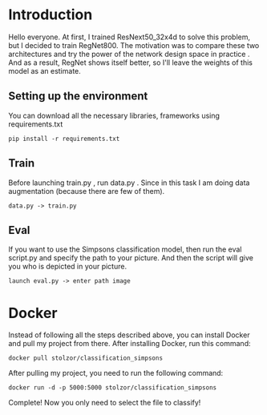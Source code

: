 <h1>Introduction</h1>
Hello everyone. At first, I trained ResNext50_32x4d to solve this problem, but I decided to train RegNet800. The motivation was to compare these two architectures and try the power of the network design space in practice . And as a result, RegNet shows itself better, so I'll leave the weights of this model as an estimate.
<h2>Setting up the environment</h2>
You can download all the necessary libraries, frameworks using requirements.txt

````
pip install -r requirements.txt
````

<h2>Train</h2>
Before launching train.py , run data.py . Since in this task I am doing data augmentation (because there are few of them).

````
data.py -> train.py
````

<h2>Eval</h2>
If you want to use the Simpsons classification model, then run the eval script.py and specify the path to your picture. And then the script will give you who is depicted in your picture.

````
launch eval.py -> enter path image
````

<h1>Docker</h1>
Instead of following all the steps described above, you can install Docker and pull my project from there. After installing Docker, run this command:

````
docker pull stolzor/classification_simpsons
````

After pulling my project, you need to run the following command:

````
docker run -d -p 5000:5000 stolzor/classification_simpsons
````

Complete! Now you only need to select the file to classify!